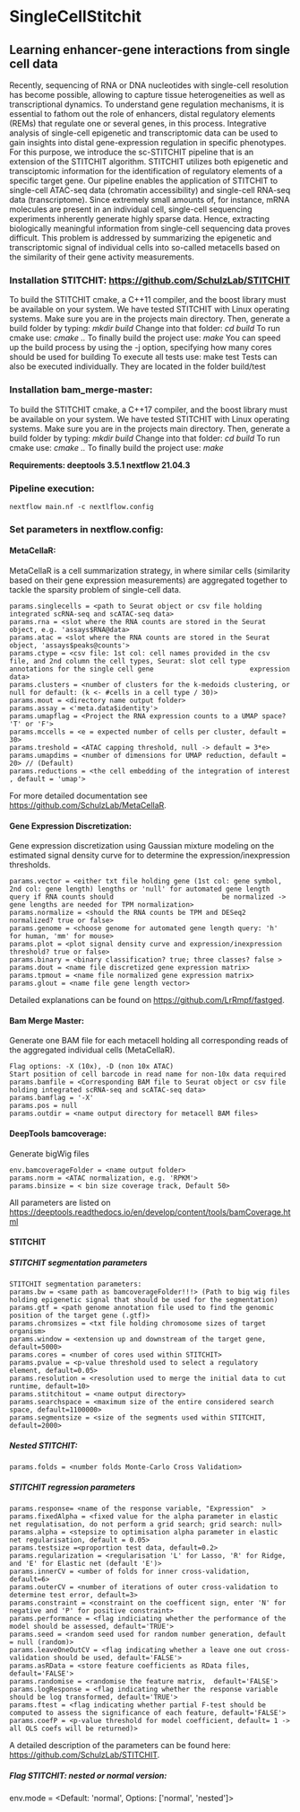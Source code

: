 # SingleCellStitchit
## Learning enhancer-gene interactions from single cell data

Recently, sequencing of RNA or DNA nucleotides with single-cell resolution has become possible, allowing to capture tissue heterogeneities as well as transcriptional dynamics.
To understand gene regulation mechanisms, it is essential to fathom out the role of enhancers, distal regulatory elements (REMs) that regulate one or several genes, in this process.
Integrative analysis of single-cell epigenetic and transcriptomic data can be used to gain insights into distal gene-expression regulation in specific phenotypes.
For this purpose, we introduce the sc-STITCHIT pipeline that is an extension of the STITCHIT algorithm.
STITCHIT utilizes both epigenetic and transciptomic information for the identification of regulatory elements of a specific target gene.
Our pipeline enables the application of STITCHIT to single-cell ATAC-seq data (chromatin accessibility) and single-cell RNA-seq data (transcriptome).
Since extremely small amounts of, for instance, mRNA molecules are present in an individual cell, single-cell sequencing experiments inherently generate highly sparse data.
Hence, extracting biologically meaningful information from single-cell sequencing data proves difficult.
This problem is addressed by summarizing the epigenetic and transcriptomic signal of individual cells into so-called metacells based on the similarity of their gene activity measurements.

### Installation STITCHIT: https://github.com/SchulzLab/STITCHIT

To build the STITCHIT cmake, a C++11 compiler, and the boost library must be available on your system.
We have tested STITCHIT with Linux operating systems.
Make sure you are in the projects main directory. Then, generate a build folder by typing: _mkdir build_
Change into that folder: _cd build_
To run cmake use: _cmake .._
To finally build the project use: _make_
You can speed up the build process by using the -j option, specifying how many cores should be used for building
To execute all tests use: make test
Tests can also be executed individually. They are located in the folder build/test

### Installation bam_merge-master:

To build the STITCHIT cmake, a C++17 compiler, and the boost library must be available on your system.
We have tested STITCHIT with Linux operating systems.
Make sure you are in the projects main directory. Then, generate a build folder by typing: _mkdir build_
Change into that folder: _cd build_
To run cmake use: _cmake .._
To finally build the project use: _make_

**Requirements: deeptools 3.5.1
                nextflow 21.04.3**

### Pipeline execution:
    nextflow main.nf -c nextlflow.config

### Set parameters in nextflow.config:

#### MetaCellaR:

MetaCellaR is a cell summarization strategy, in where similar cells (similarity based on their gene expression measurements)
are aggregated together to tackle the sparsity problem of single-cell data.

    params.singlecells = <path to Seurat object or csv file holding integrated scRNA-seq and scATAC-seq data>
    params.rna = <slot where the RNA counts are stored in the Seurat object, e.g. 'assays$RNA@data>
    params.atac = <slot where the RNA counts are stored in the Seurat object, 'assays$peaks@counts'>
    params.ctype = <csv file: 1st col: cell names provided in the csv file, and 2nd column the cell types, Seurat: slot cell type annotations for the single cell gene                        expression data>
    params.clusters = <number of clusters for the k-medoids clustering, or null for default: (k <- #cells in a cell type / 30)>
    params.mout = <directory name output folder>
    params.assay = <'meta.data$identity'>
    params.umapflag = <Project the RNA expression counts to a UMAP space? 'T' or 'F'>
    params.mccells = <e = expected number of cells per cluster, default = 30>
    params.treshold = <ATAC capping threshold, null -> default = 3*e>
    params.umapdims = <number of dimensions for UMAP reduction, default = 20> // (Default)
    params.reductions = <the cell embedding of the integration of interest , default = 'umap'>

For more detailed documentation see https://github.com/SchulzLab/MetaCellaR.

#### Gene Expression Discretization:

Gene expression discretization using Gaussian mixture modeling on the estimated signal density curve for to determine the expression/inexpression thresholds.

    params.vector = <either txt file holding gene (1st col: gene symbol, 2nd col: gene length) lengths or 'null' for automated gene length query if RNA counts should                           be normalized -> gene lengths are needed for TPM normalization>
    params.normalize = <should the RNA counts be TPM and DESeq2 normalized? true or false>
    params.genome = <choose genome for automated gene length query: 'h' for human, 'mm' for mouse>
    params.plot = <plot signal density curve and expression/inexpression threshold? true or false>
    params.binary = <binary classification? true; three classes? false >
    params.dout = <name file discretized gene expression matrix>
    params.tpmout = <name file normalized gene expression matrix>
    params.glout = <name file gene length vector>

Detailed explanations can be found on https://github.com/LrRmpf/fastged.

#### Bam Merge Master:

Generate one BAM file for each metacell holding all corresponding reads of the aggregated individual cells (MetaCellaR).

    Flag options: -X (10x), -D (non 10x ATAC)
    Start position of cell barcode in read name for non-10x data required
    params.bamfile = <Corresponding BAM file to Seurat object or csv file holding integrated scRNA-seq and scATAC-seq data>
    params.bamflag = '-X'
    params.pos = null
    params.outdir = <name output directory for metacell BAM files>

#### DeepTools bamcoverage: 

Generate bigWig files

    env.bamcoverageFolder = <name output folder>
    params.norm = <ATAC normalization, e.g. 'RPKM'>
    params.binsize = < bin size coverage track, Default 50>

All parameters are listed on https://deeptools.readthedocs.io/en/develop/content/tools/bamCoverage.html

####  STITCHIT
##### STITCHIT segmentation parameters

    STITCHIT segmentation parameters:  
    params.bw = <same path as bamcoverageFolder!!!> (Path to big wig files holding epigenetic signal that should be used for the segmentation)
    params.gtf = <path genome annotation file used to find the genomic position of the target gene (.gtf)>
    params.chromsizes = <txt file holding chromosome sizes of target organism>
    params.window = <extension up and downstream of the target gene, default=5000>
    params.cores = <number of cores used within STITCHIT>
    params.pvalue = <p-value threshold used to select a regulatory element, default=0.05>
    params.resolution = <resolution used to merge the initial data to cut runtime, default=10>
    params.stitchitout = <name output directory>
    params.searchspace = <maximum size of the entire considered search space, default=1100000>
    params.segmentsize = <size of the segments used within STITCHIT, default=2000>

##### Nested STITCHIT:

    params.folds = <number folds Monte-Carlo Cross Validation>

##### STITCHIT regression parameters

    params.response= <name of the response variable, "Expression"  >
    params.fixedAlpha = <fixed value for the alpha parameter in elastic net regulatisation, do not perform a grid search; grid search: null>
    params.alpha = <stepsize to optimisation alpha parameter in elastic net regularisation, default = 0.05>
    params.testsize =<proportion test data, default=0.2>
    params.regularization = <regularisation 'L' for Lasso, 'R' for Ridge, and 'E' for Elastic net (default 'E')>
    params.innerCV = <umber of folds for inner cross-validation, default=6>
    params.outerCV = <number of iterations of outer cross-validation to determine test error, default=3>
    params.constraint = <constraint on the coefficent sign, enter 'N' for negative and 'P' for positive constraint>
    params.performance = <flag indiciating whether the performance of the model should be assessed, default='TRUE'>
    params.seed = <random seed used for random number generation, default = null (random)>
    params.leaveOneOutCV = <flag indicating whether a leave one out cross-validation should be used, default='FALSE'>
    params.asRData = <store feature coefficients as RData files, default='FALSE'>
    params.randomise = <randomise the feature matrix,  default='FALSE'>
    params.logResponse = <flag indicating whether the response variable should be log transformed, default='TRUE'>
    params.ftest = <flag indicating whether partial F-test should be computed to assess the significance of each feature, default='FALSE'>
    params.coefP = <p-value threshold for model coefficient, default= 1 -> all OLS coefs will be returned)>

A detailed description of the parameters can be found here: https://github.com/SchulzLab/STITCHIT.

##### Flag STITCHIT: nested or normal version:
env.mode = <Default: 'normal', Options: ['normal', 'nested']>

